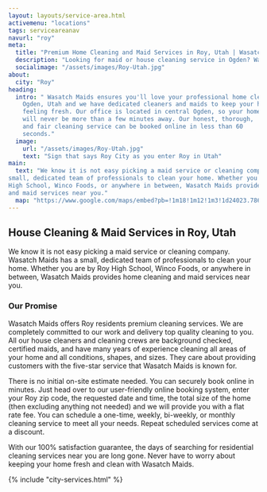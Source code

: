 ```yaml
---
layout: layouts/service-area.html
activemenu: "locations"
tags: serviceareanav
navurl: "roy"
meta:
  title: "Premium Home Cleaning and Maid Services in Roy, Utah | Wasatch Maids"
  description: "Looking for maid or house cleaning service in Ogden? Wasatch Maids is the company that offers the best cleaning services. Book your home cleaning in 60 seconds."
  socialimage: "/assets/images/Roy-Utah.jpg"
about:
  city: "Roy"
heading:
  intro: " Wasatch Maids ensures you'll love your professional home cleaners in
    Ogden, Utah and we have dedicated cleaners and maids to keep your home
    feeling fresh. Our office is located in central Ogden, so your home
    will never be more than a few minutes away. Our honest, thorough,
    and fair cleaning service can be booked online in less than 60
    seconds."
  image:
    url: "/assets/images/Roy-Utah.jpg"
    text: "Sign that says Roy City as you enter Roy in Utah"
main:
  text: "We know it is not easy picking a maid service or cleaning company. Wasatch Maids has a
small, dedicated team of professionals to clean your home. Whether you are by Roy
High School, Winco Foods, or anywhere in between, Wasatch Maids provides home cleaning
and maid services near you."
  map: "https://www.google.com/maps/embed?pb=!1m18!1m12!1m3!1d24023.78674430294!2d-112.06869546147824!3d41.17874861764967!2m3!1f0!2f0!3f0!3m2!1i1024!2i768!4f13.1!3m3!1m2!1s0x8753042f791bb86b%3A0xa759ce8e8ac2dbb7!2sRoy%2C%20UT!5e0!3m2!1sen!2sus!4v1613805983412!5m2!1sen!2sus"
---
```


<section class="section_text">
<div class="section_text-container">
<div class="text-content">

## House Cleaning & Maid Services in Roy, Utah

We know it is not easy picking a maid service or cleaning company. Wasatch Maids has a
small, dedicated team of professionals to clean your home. Whether you are by Roy
High School, Winco Foods, or anywhere in between, Wasatch Maids provides home cleaning
and maid services near you.

### Our Promise

Wasatch Maids offers Roy residents premium cleaning services. We are completely committed to our
work and delivery top quality cleaning to you. All our house cleaners and cleaning crews are background
checked, certified maids, and have many years of experience cleaning all areas of your home and all
conditions, shapes, and sizes. They care about providing customers with the five-star service that
Wasatch Maids is known for.

There is no initial on-site estimate needed. You can securely book online in minutes. Just head over to
our user-friendly online booking system, enter your Roy zip code, the requested date and time, the total
size of the home (then excluding anything not needed) and we will provide you with a flat rate fee.
You can schedule a one-time, weekly, bi-weekly, or monthly cleaning service to meet all your needs.
Repeat scheduled services come at a discount.

With our 100% satisfaction guarantee, the days of searching for residential cleaning services near you
are long gone. Never have to worry about keeping your home fresh and clean with Wasatch Maids.

{% include "city-services.html" %}
